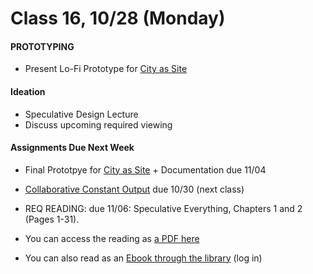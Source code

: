  # Class 16, 10/28 (Monday)


#### PROTOTYPING

 * Present Lo-Fi Prototype for [City as Site](city_as_site.md)
 
#### Ideation

* Speculative Design Lecture
* Discuss upcoming required viewing 
 

 #### Assignments Due Next Week

 * Final Prototpye for [City as Site](city_as_site.md) + Documentation due 11/04 
 * [Collaborative Constant Output](collaborative_Output.md) due 10/30 (next class) 
 
 * REQ READING: due 11/06: Speculative Everything, Chapters 1 and 2 (Pages 1-31). 
  * You can access the reading as [a PDF here](https://drive.google.com/open?id=1UgeACzw1-rFpvam_mqtDrqICy6HSVydA)
  * You can also read as an [Ebook through the library](https://getit.library.nyu.edu/go/9463476) (log in) 


